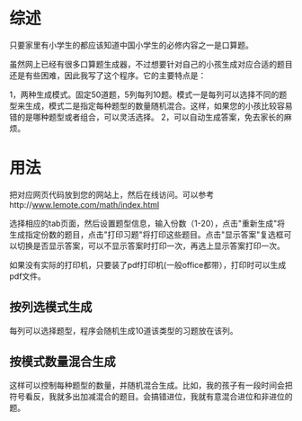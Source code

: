 # 综述

只要家里有小学生的都应该知道中国小学生的必修内容之一是口算题。

虽然网上已经有很多口算题生成器，不过想要针对自己的小孩生成对应合适的题目还是有些困难，因此我写了这个程序。它的主要特点是：

1，两种生成模式。固定50道题，5列每列10题。模式一是每列可以选择不同的题型来生成，模式二是指定每种题型的数量随机混合。这样，如果您的小孩比较容易错的是哪种题型或者组合，可以灵活选择。
2，可以自动生成答案，免去家长的麻烦。

# 用法

把对应网页代码放到您的网站上，然后在线访问。可以参考http://www.lemote.com/math/index.html

选择相应的tab页面，然后设置题型信息，输入份数（1-20），点击"重新生成"将生成指定份数的题目，点击"打印习题"将打印这些题目。点击"显示答案"复选框可以切换是否显示答案，可以不显示答案时打印一次，再选上显示答案打印一次。

如果没有实际的打印机，只要装了pdf打印机(一般office都带），打印时可以生成pdf文件。
  
## 按列选模式生成

每列可以选择题型，程序会随机生成10道该类型的习题放在该列。

## 按模式数量混合生成

这样可以控制每种题型的数量，并随机混合生成。比如，我的孩子有一段时间会把符号看反，我就多出加减混合的题目。会搞错进位，我就有意混合进位和非进位的题。



